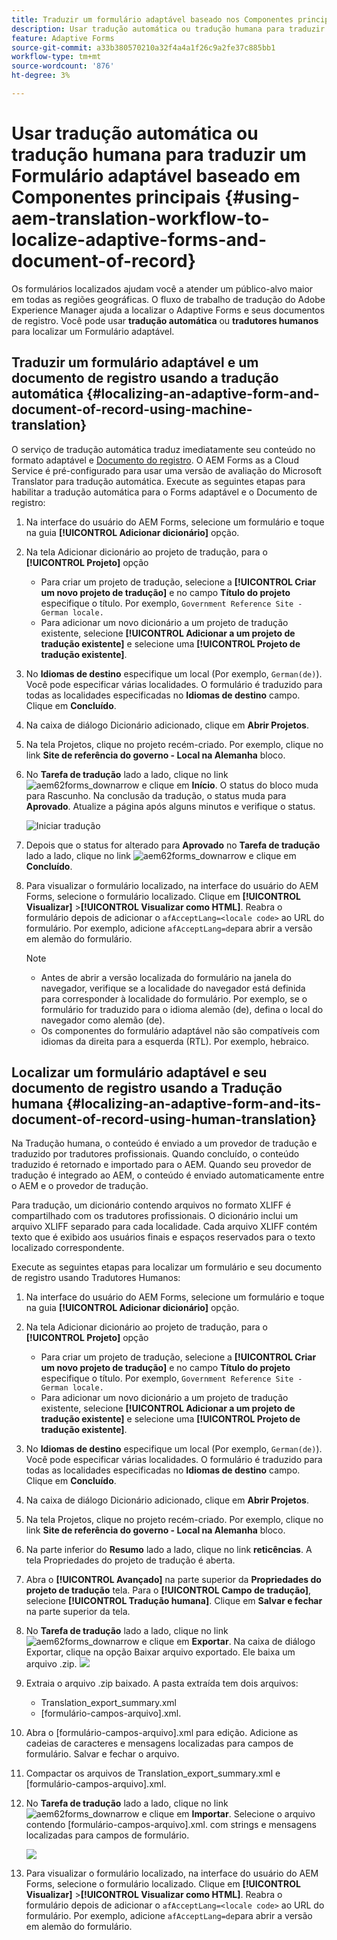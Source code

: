 ```yaml
---
title: Traduzir um formulário adaptável baseado nos Componentes principais
description: Usar tradução automática ou tradução humana para traduzir um Formulário adaptável baseado em Componentes principais
feature: Adaptive Forms
source-git-commit: a33b380570210a32f4a4a1f26c9a2fe37c885bb1
workflow-type: tm+mt
source-wordcount: '876'
ht-degree: 3%

---
```


# Usar tradução automática ou tradução humana para traduzir um Formulário adaptável baseado em Componentes principais {#using-aem-translation-workflow-to-localize-adaptive-forms-and-document-of-record}

Os formulários localizados ajudam você a atender um público-alvo maior em todas as regiões geográficas. O fluxo de trabalho de tradução do Adobe Experience Manager ajuda a localizar o Adaptive Forms e seus documentos de registro. Você pode usar **tradução automática** ou **tradutores humanos** para localizar um Formulário adaptável.

## Traduzir um formulário adaptável e um documento de registro usando a tradução automática {#localizing-an-adaptive-form-and-document-of-record-using-machine-translation}

O serviço de tradução automática traduz imediatamente seu conteúdo no formato adaptável e [Documento do registro](/help/forms/generate-document-of-record-core-components.md). O AEM Forms as a Cloud Service é pré-configurado para usar uma versão de avaliação do Microsoft Translator para tradução automática. Execute as seguintes etapas para habilitar a tradução automática para o Forms adaptável e o Documento de registro:

1. Na interface do usuário do AEM Forms, selecione um formulário e toque na guia **[!UICONTROL Adicionar dicionário]** opção.
1. Na tela Adicionar dicionário ao projeto de tradução, para o **[!UICONTROL Projeto]** opção

   * Para criar um projeto de tradução, selecione a **[!UICONTROL Criar um novo projeto de tradução]** e no campo **Título do projeto** especifique o título. Por exemplo, `Government Reference Site - German locale.`
   * Para adicionar um novo dicionário a um projeto de tradução existente, selecione **[!UICONTROL Adicionar a um projeto de tradução existente]** e selecione uma **[!UICONTROL Projeto de tradução existente]**.
1. No **Idiomas de destino** especifique um local (Por exemplo, `German(de)`). Você pode especificar várias localidades. O formulário é traduzido para todas as localidades especificadas no **Idiomas de destino** campo. Clique em **Concluído**.
1. Na caixa de diálogo Dicionário adicionado, clique em **Abrir Projetos**.
1. Na tela Projetos, clique no projeto recém-criado. Por exemplo, clique no link **Site de referência do governo - Local na Alemanha** bloco.
1. No **Tarefa de tradução** lado a lado, clique no link ![aem62forms_downarrow](assets/aem62forms_downarrow.png) e clique em **Início**. O status do bloco muda para Rascunho. Na conclusão da tradução, o status muda para **Aprovado**. Atualize a página após alguns minutos e verifique o status.

   ![Iniciar tradução](/help/forms/assets/adaptive-forms-core-components-start-translation.png)
1. Depois que o status for alterado para **Aprovado** no **Tarefa de tradução** lado a lado, clique no link ![aem62forms_downarrow](assets/aem62forms_downarrow.png) e clique em **Concluído**.

1. Para visualizar o formulário localizado, na interface do usuário do AEM Forms, selecione o formulário localizado. Clique em **[!UICONTROL Visualizar]** >**[!UICONTROL Visualizar como HTML]**. Reabra o formulário depois de adicionar o `afAcceptLang=<locale code>` ao URL do formulário. Por exemplo, adicione `afAcceptLang=de`para abrir a versão em alemão do formulário.


   >[!NOTE]
   >
   >* Antes de abrir a versão localizada do formulário na janela do navegador, verifique se a localidade do navegador está definida para corresponder à localidade do formulário. Por exemplo, se o formulário for traduzido para o idioma alemão (de), defina o local do navegador como alemão (de).
   >* Os componentes do formulário adaptável não são compatíveis com idiomas da direita para a esquerda (RTL). Por exemplo, hebraico.

<!-- 
   Along with the Adaptive form, the auto-generated document of record is also localized.

   For more information on Document of Record settings and configuration, see:

   [Document of Record Template](/help/forms/using/generate-document-of-record-for-non-xfa-based-adaptive-forms.md#p-document-of-record-template-configuration-p)

   [Document of Record settings](/help/forms/using/generate-document-of-record-for-non-xfa-based-adaptive-forms.md#p-document-of-record-settings-p)

1. [Customize the branding information of the document of record](/help/forms/using/generate-document-of-record-for-non-xfa-based-adaptive-forms.md) and ensure that the browser locale is set to the same language to which you have localized the Adaptive Form using machine language. The browser locale helps localize the branding information in the document of record.
1. To view the localized document of record, tap Generate Preview. The document of record PDF is generated and opened in a new tab in your browser.

-->

## Localizar um formulário adaptável e seu documento de registro usando a Tradução humana {#localizing-an-adaptive-form-and-its-document-of-record-using-human-translation}

Na Tradução humana, o conteúdo é enviado a um provedor de tradução e traduzido por tradutores profissionais. Quando concluído, o conteúdo traduzido é retornado e importado para o AEM. Quando seu provedor de tradução é integrado ao AEM, o conteúdo é enviado automaticamente entre o AEM e o provedor de tradução.

Para tradução, um dicionário contendo arquivos no formato XLIFF é compartilhado com os tradutores profissionais. O dicionário inclui um arquivo XLIFF separado para cada localidade. Cada arquivo XLIFF contém texto que é exibido aos usuários finais e espaços reservados para o texto localizado correspondente.

Execute as seguintes etapas para localizar um formulário e seu documento de registro usando Tradutores Humanos:

1. Na interface do usuário do AEM Forms, selecione um formulário e toque na guia **[!UICONTROL Adicionar dicionário]** opção.
1. Na tela Adicionar dicionário ao projeto de tradução, para o **[!UICONTROL Projeto]** opção

   * Para criar um projeto de tradução, selecione a **[!UICONTROL Criar um novo projeto de tradução]** e no campo **Título do projeto** especifique o título. Por exemplo, `Government Reference Site - German locale.`
   * Para adicionar um novo dicionário a um projeto de tradução existente, selecione **[!UICONTROL Adicionar a um projeto de tradução existente]** e selecione uma **[!UICONTROL Projeto de tradução existente]**.
1. No **Idiomas de destino** especifique um local (Por exemplo, `German(de)`). Você pode especificar várias localidades. O formulário é traduzido para todas as localidades especificadas no **Idiomas de destino** campo. Clique em **Concluído**.
1. Na caixa de diálogo Dicionário adicionado, clique em **Abrir Projetos**.
1. Na tela Projetos, clique no projeto recém-criado. Por exemplo, clique no link **Site de referência do governo - Local na Alemanha** bloco.
1. Na parte inferior do **Resumo** lado a lado, clique no link **reticências**. A tela Propriedades do projeto de tradução é aberta.
1. Abra o **[!UICONTROL Avançado]** na parte superior da **Propriedades do projeto de tradução** tela. Para o **[!UICONTROL Campo de tradução]**, selecione **[!UICONTROL Tradução humana]**. Clique em **Salvar e fechar** na parte superior da tela.
1. No **Tarefa de tradução** lado a lado, clique no link ![aem62forms_downarrow](assets/aem62forms_downarrow.png) e clique em **Exportar**. Na caixa de diálogo Exportar, clique na opção Baixar arquivo exportado. Ele baixa um arquivo .zip.
   ![](/help/forms/assets/adaptive-forms-core-components-start-translation-export.png)
1. Extraia o arquivo .zip baixado. A pasta extraída tem dois arquivos:
   * Translation_export_summary.xml
   * [formulário-campos-arquivo].xml.
1. Abra o [formulário-campos-arquivo].xml para edição. Adicione as cadeias de caracteres e mensagens localizadas para campos de formulário. Salvar e fechar o arquivo.
1. Compactar os arquivos de Translation_export_summary.xml e [formulário-campos-arquivo].xml.
1. No **Tarefa de tradução** lado a lado, clique no link ![aem62forms_downarrow](assets/aem62forms_downarrow.png) e clique em **Importar**. Selecione o arquivo contendo [formulário-campos-arquivo].xml. com strings e mensagens localizadas para campos de formulário.

   ![](/help/forms/assets/adaptive-forms-core-components-start-translation-import.png)

1. Para visualizar o formulário localizado, na interface do usuário do AEM Forms, selecione o formulário localizado. Clique em **[!UICONTROL Visualizar]** >**[!UICONTROL Visualizar como HTML]**. Reabra o formulário depois de adicionar o `afAcceptLang=<locale code>` ao URL do formulário. Por exemplo, adicione `afAcceptLang=de`para abrir a versão em alemão do formulário.